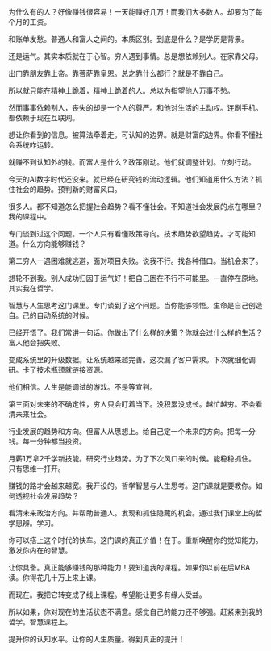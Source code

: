 为什么有的人？好像赚钱很容易！一天能赚好几万！而我们大多数人。却要为了每个月的工资。

和账单发愁。普通人和富人之间的。本质区别。到底是什么？是学历是背景。

还是运气。其实本质就在于心智。穷人遇到事情。总是想依赖别人。在家靠父母。

出门靠朋友靠上帝。靠菩萨靠皇恩。总之靠什么都行？就是不靠自己。

所以就只能在精神上跪着，精神上跪着的人。总以为指望他人万事不愁。

然而事事依赖别人，丧失的却是一个人的尊严。和他对生活的主动权。连刷手机。都依赖于现在互联网。

想让你看到的信息。被算法牵着走。可认知的边界。就是财富的边界。你看不懂社会系统咋运转。

就赚不到认知外的钱。而富人是什么？政策刚动。他们就调整计划。立刻行动。

今天的AI数字时代还没来。就已经在研究钱的流动逻辑。他们知道用什么方法？抓住社会的趋势。预判新的财富风口。

很多人。都不知道怎么把握社会趋势？看不懂社会。不知道社会发展的点在哪里？我的课程中。

专门谈到过这个问题。一个人只有看懂政策导向。技术趋势欲望趋势。才可能知道。什么方向能够赚钱？

第二穷人一遇困难就逃避，面对项目失败。说我不行。找各种借口。当机会来了。

想轮不到我。别人成功归因于运气好！把自己困在不行不可能里。一直停在原地。其实我在哲学。

智慧与人生思考这门课里。专门谈到了这个问题。当你能够领悟。生命是自己创造自。己的自动系统的时候。

已经开悟了。我们常讲一句话。你做出了什么样的决策？你就会过什么样的生活？富人他会把失败。

变成系统里的升级数据。让系统越来越完善。这次漏了客户需求。下次就细化调研。卡了技术瓶颈就链接资源。

他们相信。人生是能调试的游戏。不是等宣判。

第三面对未来的不确定性，穷人只会盯着当下。没积累没成长。越忙越穷。不会看清未来社会。

行业发展的趋势和方向。但富人从思想上。给自己定一个未来的方向。把每一分钱。每一分钟都当投资。

月薪1万拿2千学新技能。研究行业趋势。为了下次风口来的时候。能稳稳抓住。只有思维一打开。

赚钱的路才会越来越宽。我开设的。哲学智慧与人生思考。这门课就是要教你。如何透视社会发展趋势？

看清未来政治方向。并帮助普通人。发现和抓住隐藏的机会。通过我们课堂上的哲学思辨。学习。

你可以搭上这个时代的快车。这门课的真正价值！在于。重新唤醒你的觉知能力。激发你内在的智慧。

让你具备。真正能够赚钱的那种能力！要知道我的课程。如果你以前在后MBA读。你得花几十万上来上课。

而现在。我把它转变成了线上课程。希望能让更多有缘人受益。

所以如果，你对现在的生活状态不满意。感觉自己的能力还不够强。赶紧来到我的哲学。智慧课程上。

提升你的认知水平。让你的人生质量。得到真正的提升！